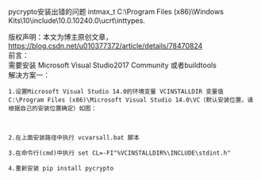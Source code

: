 pycrypto安装出错的问题 intmax_t C:\Program Files (x86)\Windows Kits\10\include\10.0.10240.0\ucrt\inttypes.

 版权声明：本文为博主原创文章，	https://blog.csdn.net/u010377372/article/details/78470824  
前言：  
需要安装 Microsoft Visual Studio2017 Community 或者buildtools  
解决方案一：  
```
1.设置Microsoft Visual Studio 14.0的环境变量 VCINSTALLDIR 变量值 C:\Program Files (x86)\Microsoft Visual Studio 14.0\VC（默认安装位置，请根据自己的安装位置确定）如图：  



2.在上面安装路径中执行 vcvarsall.bat 脚本  

3.在命令行(cmd)中执行 set CL=-FI"%VCINSTALLDIR%\INCLUDE\stdint.h"  

4.重新安装 pip install pycrypto  
 
```
